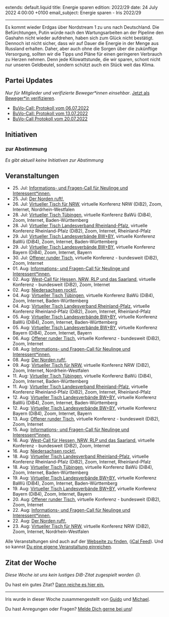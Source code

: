 
extends: default.liquid
title: Energie sparen
edition: 2022/29
date: 24 July 2022 4:00:00 +0100
email_subject: Energie sparen - Iris 2022/29

---
Es kommt wieder Erdgas über Nordstream 1 zu uns nach Deutschland. Die Befürchtungen, Putin würde nach den Wartungsarbeiten an der Pipeline den Gashahn nicht wieder aufdrehen, haben sich zum Glück nicht bestätigt. Dennoch ist nicht sicher, dass wir auf Dauer die Energie in der Menge aus Russland erhalten. Daher, aber auch ohne die Sorgen über die zukünftige Versorgung, sollten wir die Tipps und Pläne für einen geringeren Verbrauch zu Herzen nehmen. Denn jede Kilowattstunde, die wir sparen, schont nicht nur unseren Geldbeutel, sondern schützt auch ein Stück weit das Klima.


## Partei Updates

_Nur für Mitglieder und verifizierte Beweger\*innen einsehbar_. [Jetzt als Beweger\*in verifizieren](https://bewegung.jetzt/bewegerin-werden/).

 - [BuVo-Call: Protokoll vom 06.07.2022](https://marktplatz.bewegung.jetzt/t/buvo-call-protokoll-vom-06-07-2022/39540)
 - [BuVo-Call: Protokoll vom 13.07.2022](https://marktplatz.bewegung.jetzt/t/buvo-call-protokoll-vom-13-07-2022/39539)
 - [BuVo-Call Protokoll vom 20.07.2022](https://marktplatz.bewegung.jetzt/t/buvo-call-protokoll-vom-20-07-2022/39538)

## Initiativen

### zur Abstimmung
_Es gibt aktuell keine Initiativen zur Abstimmung_

## Veranstaltungen

 - 25.&nbsp;Jul: [Informations- und Fragen-Call für Neulinge und Interessent*innen](https://bewegung.jetzt/veranstaltungen/informations-und-fragen-call-fuer-neulinge-und-interessentinnen-2022-07-25/), 
 - 25.&nbsp;Jul: [Der Norden ruft!](https://bewegung.jetzt/veranstaltungen/der-norden-ruft-2022-07-25/), 
 - 26.&nbsp;Jul: [Virtueller Tisch für NRW](https://bewegung.jetzt/veranstaltungen/virtueller-tisch-landesverbaende-bwby-2022-07-26/), virtuelle Konferenz NRW (DiB2), Zoom, Internet, Nordrhein-Westfalen
 - 28.&nbsp;Jul: [Virtueller Tisch Tübingen](https://bewegung.jetzt/veranstaltungen/virtueller-tisch-tuebingen-2022-07-28/), virtuelle Konferenz BaWü (DiB4), Zoom, Internet, Baden-Württemberg
 - 28.&nbsp;Jul: [Virtueller Tisch Landesverband Rheinland-Pfalz](https://bewegung.jetzt/veranstaltungen/virtueller-tisch-landesverband-rheinland-pfalz-2022-07-28/), virtuelle Konferenz Rheinland-Pfalz (DiB2), Zoom, Internet, Rheinland-Pfalz
 - 29.&nbsp;Jul: [Virtueller Tisch Landesverbände BW+BY](https://bewegung.jetzt/veranstaltungen/virtueller-tisch-landesverbaende-bwby-3-2022-07-29/), virtuelle Konferenz BaWü (DiB4), Zoom, Internet, Baden-Württemberg
 - 29.&nbsp;Jul: [Virtueller Tisch Landesverbände BW+BY](https://bewegung.jetzt/veranstaltungen/virtueller-tisch-landesverbaende-bwby-2-2022-07-29/), virtuelle Konferenz Bayern (DiB4), Zoom, Internet, Bayern
 - 30.&nbsp;Jul: [Offener runder Tisch](https://bewegung.jetzt/veranstaltungen/offener-runder-tisch-2022-07-30/), virtuelle Konferenz - bundesweit (DiB2), Zoom, Internet
 - 01.&nbsp;Aug: [Informations- und Fragen-Call für Neulinge und Interessent*innen](https://bewegung.jetzt/veranstaltungen/informations-und-fragen-call-fuer-neulinge-und-interessentinnen-2022-08-01/), 
 - 02.&nbsp;Aug: [West-Call für Hessen, NRW, RLP und das Saarland](https://bewegung.jetzt/veranstaltungen/west-call-fuer-hessen-nrw-rlp-und-das-saarland-2022-08-02/), virtuelle Konferenz - bundesweit (DiB2), Zoom, Internet
 - 02.&nbsp;Aug: [Niedersachsen rockt!](https://bewegung.jetzt/veranstaltungen/niedersachsen-call-2022-08-02/), 
 - 04.&nbsp;Aug: [Virtueller Tisch Tübingen](https://bewegung.jetzt/veranstaltungen/virtueller-tisch-tuebingen-2022-08-04/), virtuelle Konferenz BaWü (DiB4), Zoom, Internet, Baden-Württemberg
 - 04.&nbsp;Aug: [Virtueller Tisch Landesverband Rheinland-Pfalz](https://bewegung.jetzt/veranstaltungen/virtueller-tisch-landesverband-rheinland-pfalz-2022-08-04/), virtuelle Konferenz Rheinland-Pfalz (DiB2), Zoom, Internet, Rheinland-Pfalz
 - 05.&nbsp;Aug: [Virtueller Tisch Landesverbände BW+BY](https://bewegung.jetzt/veranstaltungen/virtueller-tisch-landesverbaende-bwby-3-2022-08-05/), virtuelle Konferenz BaWü (DiB4), Zoom, Internet, Baden-Württemberg
 - 05.&nbsp;Aug: [Virtueller Tisch Landesverbände BW+BY](https://bewegung.jetzt/veranstaltungen/virtueller-tisch-landesverbaende-bwby-2-2022-08-05/), virtuelle Konferenz Bayern (DiB4), Zoom, Internet, Bayern
 - 06.&nbsp;Aug: [Offener runder Tisch](https://bewegung.jetzt/veranstaltungen/offener-runder-tisch-2022-08-06/), virtuelle Konferenz - bundesweit (DiB2), Zoom, Internet
 - 08.&nbsp;Aug: [Informations- und Fragen-Call für Neulinge und Interessent*innen](https://bewegung.jetzt/veranstaltungen/informations-und-fragen-call-fuer-neulinge-und-interessentinnen-2022-08-08/), 
 - 08.&nbsp;Aug: [Der Norden ruft!](https://bewegung.jetzt/veranstaltungen/der-norden-ruft-2022-08-08/), 
 - 09.&nbsp;Aug: [Virtueller Tisch für NRW](https://bewegung.jetzt/veranstaltungen/virtueller-tisch-landesverbaende-bwby-2022-08-09/), virtuelle Konferenz NRW (DiB2), Zoom, Internet, Nordrhein-Westfalen
 - 11.&nbsp;Aug: [Virtueller Tisch Tübingen](https://bewegung.jetzt/veranstaltungen/virtueller-tisch-tuebingen-2022-08-11/), virtuelle Konferenz BaWü (DiB4), Zoom, Internet, Baden-Württemberg
 - 11.&nbsp;Aug: [Virtueller Tisch Landesverband Rheinland-Pfalz](https://bewegung.jetzt/veranstaltungen/virtueller-tisch-landesverband-rheinland-pfalz-2022-08-11/), virtuelle Konferenz Rheinland-Pfalz (DiB2), Zoom, Internet, Rheinland-Pfalz
 - 12.&nbsp;Aug: [Virtueller Tisch Landesverbände BW+BY](https://bewegung.jetzt/veranstaltungen/virtueller-tisch-landesverbaende-bwby-3-2022-08-12/), virtuelle Konferenz BaWü (DiB4), Zoom, Internet, Baden-Württemberg
 - 12.&nbsp;Aug: [Virtueller Tisch Landesverbände BW+BY](https://bewegung.jetzt/veranstaltungen/virtueller-tisch-landesverbaende-bwby-2-2022-08-12/), virtuelle Konferenz Bayern (DiB4), Zoom, Internet, Bayern
 - 13.&nbsp;Aug: [Offener runder Tisch](https://bewegung.jetzt/veranstaltungen/offener-runder-tisch-2022-08-13/), virtuelle Konferenz - bundesweit (DiB2), Zoom, Internet
 - 15.&nbsp;Aug: [Informations- und Fragen-Call für Neulinge und Interessent*innen](https://bewegung.jetzt/veranstaltungen/informations-und-fragen-call-fuer-neulinge-und-interessentinnen-2022-08-15/), 
 - 16.&nbsp;Aug: [West-Call für Hessen, NRW, RLP und das Saarland](https://bewegung.jetzt/veranstaltungen/west-call-fuer-hessen-nrw-rlp-und-das-saarland-2022-08-16/), virtuelle Konferenz - bundesweit (DiB2), Zoom, Internet
 - 16.&nbsp;Aug: [Niedersachsen rockt!](https://bewegung.jetzt/veranstaltungen/niedersachsen-call-2022-08-16/), 
 - 18.&nbsp;Aug: [Virtueller Tisch Landesverband Rheinland-Pfalz](https://bewegung.jetzt/veranstaltungen/virtueller-tisch-landesverband-rheinland-pfalz-2022-08-18/), virtuelle Konferenz Rheinland-Pfalz (DiB2), Zoom, Internet, Rheinland-Pfalz
 - 18.&nbsp;Aug: [Virtueller Tisch Tübingen](https://bewegung.jetzt/veranstaltungen/virtueller-tisch-tuebingen-2022-08-18/), virtuelle Konferenz BaWü (DiB4), Zoom, Internet, Baden-Württemberg
 - 19.&nbsp;Aug: [Virtueller Tisch Landesverbände BW+BY](https://bewegung.jetzt/veranstaltungen/virtueller-tisch-landesverbaende-bwby-3-2022-08-19/), virtuelle Konferenz BaWü (DiB4), Zoom, Internet, Baden-Württemberg
 - 19.&nbsp;Aug: [Virtueller Tisch Landesverbände BW+BY](https://bewegung.jetzt/veranstaltungen/virtueller-tisch-landesverbaende-bwby-2-2022-08-19/), virtuelle Konferenz Bayern (DiB4), Zoom, Internet, Bayern
 - 20.&nbsp;Aug: [Offener runder Tisch](https://bewegung.jetzt/veranstaltungen/offener-runder-tisch-2022-08-20/), virtuelle Konferenz - bundesweit (DiB2), Zoom, Internet
 - 22.&nbsp;Aug: [Informations- und Fragen-Call für Neulinge und Interessent*innen](https://bewegung.jetzt/veranstaltungen/informations-und-fragen-call-fuer-neulinge-und-interessentinnen-2022-08-22/), 
 - 22.&nbsp;Aug: [Der Norden ruft!](https://bewegung.jetzt/veranstaltungen/der-norden-ruft-2022-08-22/), 
 - 23.&nbsp;Aug: [Virtueller Tisch für NRW](https://bewegung.jetzt/veranstaltungen/virtueller-tisch-landesverbaende-bwby-2022-08-23/), virtuelle Konferenz NRW (DiB2), Zoom, Internet, Nordrhein-Westfalen

Alle Veranstaltungen sind auch auf der [Webseite zu finden](https://bewegung.jetzt/veranstaltungen/), ([iCal Feed](https://bewegung.jetzt/?ical=1)). Und so kannst [Du eine eigene Veranstaltung einreichen](https://marktplatz.bewegung.jetzt/t/eine-veranstaltung-auf-der-webseite-einreichen/21379).


## Zitat der Woche
_Diese Woche ist uns kein lustiges DiB-Zitat zugespielt worden ☹._

Du hast ein gutes Zitat? [Dann reiche es hier ein.](https://marktplatz.bewegung.jetzt/t/fortsetzung-lustige-dib-zitate/24431)


---

Iris wurde in dieser Woche zusammengestellt von [Guido](https://marktplatz.bewegung.jetzt/u/Guido/) und [Michael](https://marktplatz.bewegung.jetzt/u/MichaelVoss/).

Du hast Anregungen oder Fragen? [Melde Dich gerne bei uns](https://marktplatz.bewegung.jetzt/t/neu-iris-die-woechtliche-zusammenfasssung-zum-sonntagsbrunch/10990)!

